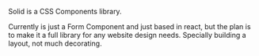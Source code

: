 Solid is a CSS Components library. 

Currently is just a Form Component and just based in react, but the plan is to make it a full library for any website design needs. Specially building a layout, not much decorating. 